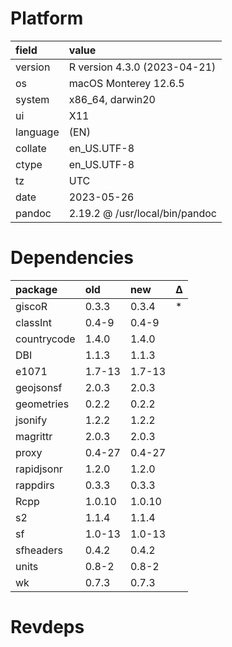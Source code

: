 # Platform

|field    |value                          |
|:--------|:------------------------------|
|version  |R version 4.3.0 (2023-04-21)   |
|os       |macOS Monterey 12.6.5          |
|system   |x86_64, darwin20               |
|ui       |X11                            |
|language |(EN)                           |
|collate  |en_US.UTF-8                    |
|ctype    |en_US.UTF-8                    |
|tz       |UTC                            |
|date     |2023-05-26                     |
|pandoc   |2.19.2 @ /usr/local/bin/pandoc |

# Dependencies

|package     |old    |new    |Δ  |
|:-----------|:------|:------|:--|
|giscoR      |0.3.3  |0.3.4  |*  |
|classInt    |0.4-9  |0.4-9  |   |
|countrycode |1.4.0  |1.4.0  |   |
|DBI         |1.1.3  |1.1.3  |   |
|e1071       |1.7-13 |1.7-13 |   |
|geojsonsf   |2.0.3  |2.0.3  |   |
|geometries  |0.2.2  |0.2.2  |   |
|jsonify     |1.2.2  |1.2.2  |   |
|magrittr    |2.0.3  |2.0.3  |   |
|proxy       |0.4-27 |0.4-27 |   |
|rapidjsonr  |1.2.0  |1.2.0  |   |
|rappdirs    |0.3.3  |0.3.3  |   |
|Rcpp        |1.0.10 |1.0.10 |   |
|s2          |1.1.4  |1.1.4  |   |
|sf          |1.0-13 |1.0-13 |   |
|sfheaders   |0.4.2  |0.4.2  |   |
|units       |0.8-2  |0.8-2  |   |
|wk          |0.7.3  |0.7.3  |   |

# Revdeps


